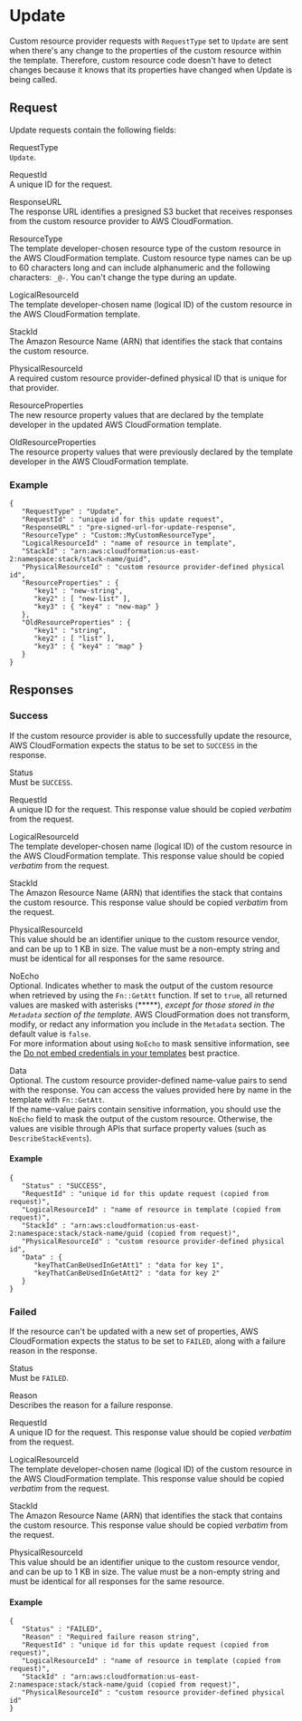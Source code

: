 # Update<a name="crpg-ref-requesttypes-update"></a>

Custom resource provider requests with `RequestType` set to `Update` are sent when there's any change to the properties of the custom resource within the template\. Therefore, custom resource code doesn't have to detect changes because it knows that its properties have changed when Update is being called\.

## Request<a name="crpg-ref-requesttypes-update-request"></a>

Update requests contain the following fields:

RequestType  
`Update`\.

RequestId  
A unique ID for the request\.

ResponseURL  
The response URL identifies a presigned S3 bucket that receives responses from the custom resource provider to AWS CloudFormation\.

ResourceType  
The template developer\-chosen resource type of the custom resource in the AWS CloudFormation template\. Custom resource type names can be up to 60 characters long and can include alphanumeric and the following characters: `_@-`\. You can't change the type during an update\.

LogicalResourceId  
The template developer\-chosen name \(logical ID\) of the custom resource in the AWS CloudFormation template\.

StackId  
The Amazon Resource Name \(ARN\) that identifies the stack that contains the custom resource\.

PhysicalResourceId  
A required custom resource provider\-defined physical ID that is unique for that provider\.

ResourceProperties  
The new resource property values that are declared by the template developer in the updated AWS CloudFormation template\.

OldResourceProperties  
The resource property values that were previously declared by the template developer in the AWS CloudFormation template\.

### Example<a name="w9553ab1c27c23c19c19c15b5b6"></a>

```
{
   "RequestType" : "Update",
   "RequestId" : "unique id for this update request",
   "ResponseURL" : "pre-signed-url-for-update-response",
   "ResourceType" : "Custom::MyCustomResourceType",
   "LogicalResourceId" : "name of resource in template",
   "StackId" : "arn:aws:cloudformation:us-east-2:namespace:stack/stack-name/guid",
   "PhysicalResourceId" : "custom resource provider-defined physical id",
   "ResourceProperties" : {
      "key1" : "new-string",
      "key2" : [ "new-list" ],
      "key3" : { "key4" : "new-map" }
   },
   "OldResourceProperties" : {
      "key1" : "string",
      "key2" : [ "list" ],
      "key3" : { "key4" : "map" }
   }
}
```

## Responses<a name="crpg-ref-requesttypes-responses"></a>

### Success<a name="crpg-ref-requesttypes-responses-success"></a>

If the custom resource provider is able to successfully update the resource, AWS CloudFormation expects the status to be set to `SUCCESS` in the response\.

Status  
Must be `SUCCESS`\.

RequestId  
A unique ID for the request\. This response value should be copied *verbatim* from the request\.

LogicalResourceId  
The template developer\-chosen name \(logical ID\) of the custom resource in the AWS CloudFormation template\. This response value should be copied *verbatim* from the request\.

StackId  
The Amazon Resource Name \(ARN\) that identifies the stack that contains the custom resource\. This response value should be copied *verbatim* from the request\.

PhysicalResourceId  
This value should be an identifier unique to the custom resource vendor, and can be up to 1 KB in size\. The value must be a non\-empty string and must be identical for all responses for the same resource\.

NoEcho  
Optional\. Indicates whether to mask the output of the custom resource when retrieved by using the `Fn::GetAtt` function\. If set to `true`, all returned values are masked with asterisks \(\*\*\*\*\*\), *except for those stored in the `Metadata` section of the template*\. AWS CloudFormation does not transform, modify, or redact any information you include in the `Metadata` section\. The default value is `false`\.  
For more information about using `NoEcho` to mask sensitive information, see the [Do not embed credentials in your templates](https://docs.aws.amazon.com/AWSCloudFormation/latest/UserGuide/best-practices.html#creds) best practice\.

Data  
Optional\. The custom resource provider\-defined name\-value pairs to send with the response\. You can access the values provided here by name in the template with `Fn::GetAtt`\.  
If the name\-value pairs contain sensitive information, you should use the `NoEcho` field to mask the output of the custom resource\. Otherwise, the values are visible through APIs that surface property values \(such as `DescribeStackEvents`\)\.

#### Example<a name="w9553ab1c27c23c19c19c15b7b2b6"></a>

```
{
   "Status" : "SUCCESS",
   "RequestId" : "unique id for this update request (copied from request)",
   "LogicalResourceId" : "name of resource in template (copied from request)",
   "StackId" : "arn:aws:cloudformation:us-east-2:namespace:stack/stack-name/guid (copied from request)",
   "PhysicalResourceId" : "custom resource provider-defined physical id",
   "Data" : {
      "keyThatCanBeUsedInGetAtt1" : "data for key 1",
      "keyThatCanBeUsedInGetAtt2" : "data for key 2"
   }
}
```

### Failed<a name="crpg-ref-requesttypes-responses-failed"></a>

If the resource can't be updated with a new set of properties, AWS CloudFormation expects the status to be set to `FAILED`, along with a failure reason in the response\.

Status  
Must be `FAILED`\.

Reason  
Describes the reason for a failure response\.

RequestId  
A unique ID for the request\. This response value should be copied *verbatim* from the request\.

LogicalResourceId  
The template developer\-chosen name \(logical ID\) of the custom resource in the AWS CloudFormation template\. This response value should be copied *verbatim* from the request\.

StackId  
The Amazon Resource Name \(ARN\) that identifies the stack that contains the custom resource\. This response value should be copied *verbatim* from the request\.

PhysicalResourceId  
This value should be an identifier unique to the custom resource vendor, and can be up to 1 KB in size\. The value must be a non\-empty string and must be identical for all responses for the same resource\.

#### Example<a name="w9553ab1c27c23c19c19c15b7b4b6"></a>

```
{
   "Status" : "FAILED",
   "Reason" : "Required failure reason string",
   "RequestId" : "unique id for this update request (copied from request)",
   "LogicalResourceId" : "name of resource in template (copied from request)",
   "StackId" : "arn:aws:cloudformation:us-east-2:namespace:stack/stack-name/guid (copied from request)",
   "PhysicalResourceId" : "custom resource provider-defined physical id"
}
```